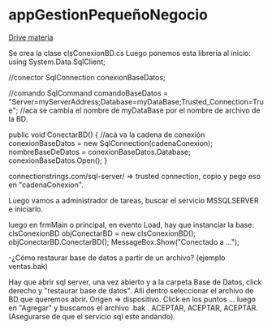 # appGestionPequeñoNegocio  
[Drive materia](https://drive.google.com/drive/folders/1-k4oxbVGNWbUpgAyixkdDi8mx5DpVMx5)  

Se crea la clase clsConexionBD.cs
Luego ponemos esta librería al inicio:
using System.Data.SqlClient;

//conector
SqlConnection conexionBaseDatos;

//comando
SqlCommand comandoBaseDatos = "Server=myServerAddress;Database=myDataBase;Trusted_Connection=True"; //aca se cambia el nombre de myDataBase por el nombre de archivo de la BD.


public void ConectarBD() {
	//acá va la cadena de conexión
	conexionBaseDatos = new SqlConnection(cadenaConexion);
	nombreBaseDeDatos = conexionBaseDatos.Database;
	conexionBaseDatos.Open();
}
	
connectionstrings.com/sql-server/ => trusted connection, copio y pego eso en "cadenaConexion".

Luego vamos a administrador de tareas, buscar el servicio MSSQLSERVER e iniciarlo.

luego en frmMain o principal, en evento Load, hay que instanciar la base:
	clsConexionBD objConectarBD = new clsConexionBD();
	objConectarBD.ConectarBD();
	MessageBox.Show("Conectado a ...");

-¿Cómo restaurar base de datos a partir de un archivo? (ejemplo ventas.bak)

Hay que abrir sql server, una vez abierto y a la carpeta Base de Datos, click derecho y "restaurar base de datos". Allí dentro seleccionar el archivo de BD que queremos abrir. Origen => dispositivo. Click en los puntos ... luego en "Agregar" y buscamos el archivo .bak . ACEPTAR, ACEPTAR, ACEPTAR. (Asegurarse de que el servicio sql este andando).

